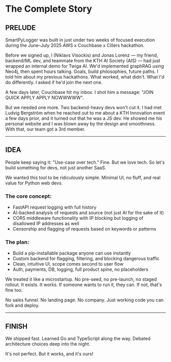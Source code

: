 # The Complete Story

## PRELUDE

SmartPyLogger was built in just under two weeks of focused execution during the June–July 2025 AWS x Couchbase x Cillers hackathon.

Before we signed up, I (Niklavs Visockis) and Jonas Lorenz — my friend, backend/ML dev, and teammate from the KTH AI Society (AIS) — had just wrapped an internal demo for Twiga AI. We'd implemented graphRAG using Neo4j, then spent hours talking. Goals, build philosophies, future paths. I told him about my previous hackathons. What worked, what didn't. What I'd do differently. I asked if he'd join the next one.

A few days later, Couchbase hit my inbox. I shot him a message: "JOIN QUICK APPLY APPLY NOWWWWW".

But we needed one more. Two backend-heavy devs won't cut it. I had met Ludvig Bergström when he reached out to me about a KTH Innovation event a few days prior, and it turned out that he was a JS dev. He showed me his personal website and I was blown away by the design and smoothness. With that, our team got a 3rd member.

---

## IDEA

People keep saying it: "Use-case over tech." Fine. But we love tech. So let's build something for devs, not just another SaaS.

We wanted this tool to be ridiculously simple. Minimal UI, no fluff, and real value for Python web devs.

### The core concept:

- FastAPI request logging with full history
- AI-backed analysis of requests and source (not just AI for the sake of it)
- CORS middleware functionality with IP blocking but logging of disallowed IP addresses as well
- Censorship and flagging of requests based on keywords or patterns

### The plan:

- Build a pip-installable package anyone can use instantly
- Custom backend for flagging, filtering, and blocking dangerous traffic
- Clean, intuitive UI, scope comes second to user flow
- Auth, payments, DB, logging, full product spine, no placeholders

We treated it like a microstartup. No pre-seed, no pre-launch, no staged rollout. It exists. It works. If someone wants to run it, they can. If not, that's fine too.

No sales funnel. No landing page. No company. Just working code you can fork and deploy.

---

## FINISH

We shipped fast. Learned Go and TypeScript along the way. Debated architecture choices deep into the night.

It's not perfect. But it works, and it's ours!
